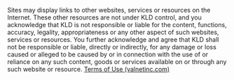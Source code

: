 Sites may display links to other websites, services or resources on the Internet. These other resources are not under KLD control, and you acknowledge that KLD is not responsible or liable for the content, functions, accuracy, legality, appropriateness or any other aspect of such websites, services or resources. You further acknowledge and agree that KLD shall not be responsible or liable, directly or indirectly, for any damage or loss caused or alleged to be caused by or in connection with the use of or reliance on any such content, goods or services available on or through any such website or resource.
[Terms of Use (valnetinc.com)](https://www.valnetinc.com/en/terms-of-use)